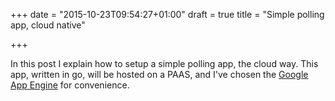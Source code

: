+++
date = "2015-10-23T09:54:27+01:00"
draft = true
title = "Simple polling app, cloud native"

+++

In this post I explain how to setup a simple polling app, the cloud way.
This app, written in go, will be hosted on a PAAS, and I've chosen the [Google App Engine](https://cloud.google.com/appengine/docs) for convenience.


